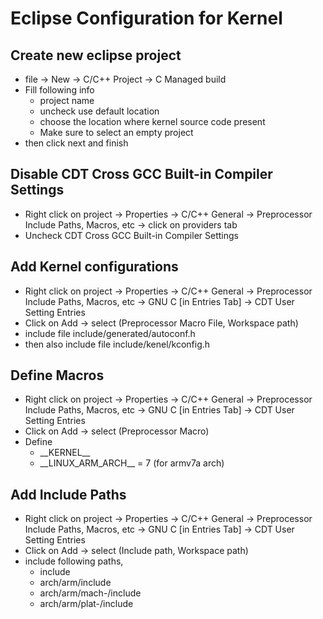 # Eclipse Configuration for Kernel
## Create new eclipse project
- file -> New -> C/C++ Project -> C Managed build
- Fill following info
    - project name
    - uncheck use default location
    - choose the location where kernel source code present
    - Make sure to select an empty project
- then click next and finish

## Disable CDT Cross GCC Built-in Compiler Settings
- Right click on project -> Properties -> C/C++ General -> Preprocessor Include Paths, Macros, etc -> click on providers tab
- Uncheck CDT Cross GCC Built-in Compiler Settings

## Add Kernel configurations
- Right click on project -> Properties -> C/C++ General -> Preprocessor Include Paths, Macros, etc -> GNU C [in Entries Tab] -> CDT User Setting Entries
- Click on Add -> select (Preprocessor Macro File, Workspace path)
- include file include/generated/autoconf.h
- then also include file include/kenel/kconfig.h

## Define Macros
- Right click on project -> Properties -> C/C++ General -> Preprocessor Include Paths, Macros, etc -> GNU C [in Entries Tab] -> CDT User Setting Entries
- Click on Add -> select (Preprocessor Macro)
- Define
    - \_\_KERNEL\_\_
    - \_\_LINUX_ARM_ARCH\_\_ = 7 (for armv7a arch)

## Add Include Paths
- Right click on project -> Properties -> C/C++ General -> Preprocessor Include Paths, Macros, etc -> GNU C [in Entries Tab] -> CDT User Setting Entries
- Click on Add -> select (Include path, Workspace path)
- include following paths,
    - include
    - arch/arm/include
    - arch/arm/mach-<MACH>/include
    - arch/arm/plat-<MACH>/include
